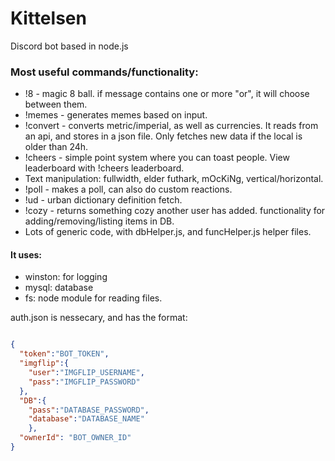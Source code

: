 # Kittelsen
Discord bot based in node.js

### Most useful commands/functionality:

* !8 - magic 8 ball. if message contains one or more "or", it will choose between them.
* !memes - generates memes based on input. 
* !convert - converts metric/imperial, as well as currencies. It reads from an api, and stores in a json file. Only fetches new data if the local is older than 24h.
* !cheers - simple point system where you can toast people. View leaderboard with !cheers leaderboard.
* Text manipulation: fullwidth, elder futhark, mOcKiNg, vertical/horizontal.
* !poll - makes a poll, can also do custom reactions.
* !ud - urban dictionary definition fetch.
* !cozy - returns something cozy another user has added. functionality for adding/removing/listing items in DB. 
* Lots of generic code, with dbHelper.js, and funcHelper.js helper files.


#### It uses:
* winston: for logging
* mysql: database
* fs: node module for reading files.


auth.json is nessecary, and has the format:
```json

{
  "token":"BOT_TOKEN",   
  "imgflip":{
    "user":"IMGFLIP_USERNAME",
    "pass":"IMGFLIP_PASSWORD"
  },
  "DB":{
    "pass":"DATABASE_PASSWORD",
    "database":"DATABASE_NAME"
    },
  "ownerId": "BOT_OWNER_ID"
}
```
